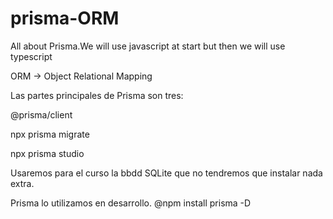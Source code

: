 # prisma-ORM

All about Prisma.We will use javascript at start but then we will use typescript

ORM ->  Object Relational Mapping

Las partes principales de Prisma son tres:

@prisma/client

npx prisma migrate

npx prisma studio

Usaremos para el curso la bbdd SQLite que no tendremos que instalar nada extra.

Prisma lo utilizamos en desarrollo. @npm install prisma -D
